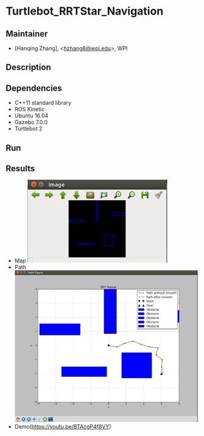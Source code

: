 # Turtlebot_RRTStar_Navigation 
## Maintainer
- [Hanqing Zhang], <<hzhang8@wpi.edu>>, WPI   

## Description

## Dependencies

- C++11 standard library   
- ROS Kinetic
- Ubuntu 16.04
- Gazebo 7.0.0
- Turtlebot 2

## Run

## Results
- Map 
![Result](https://github.com/Zhanghq8/Turtlebot_RRTStar_Navigation/blob/master/results/map_image.png) 
- Path 
![Result](https://github.com/Zhanghq8/Turtlebot_RRTStar_Navigation/blob/master/results/path.png) 
- Demo(https://youtu.be/BTAcgP4f8VY)
